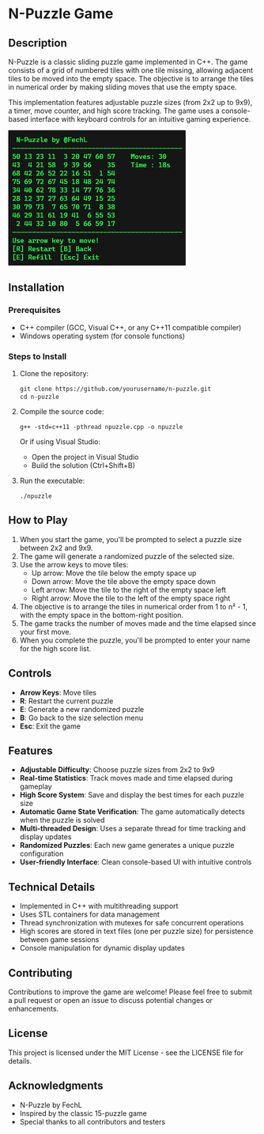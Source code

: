 # N-Puzzle Game

## Description
N-Puzzle is a classic sliding puzzle game implemented in C++. The game consists of a grid of numbered tiles with one tile missing, allowing adjacent tiles to be moved into the empty space. The objective is to arrange the tiles in numerical order by making sliding moves that use the empty space.

This implementation features adjustable puzzle sizes (from 2x2 up to 9x9), a timer, move counter, and high score tracking. The game uses a console-based interface with keyboard controls for an intuitive gaming experience.

![9x9.png](img/9x9.png)

## Installation

### Prerequisites
- C++ compiler (GCC, Visual C++, or any C++11 compatible compiler)
- Windows operating system (for console functions)

### Steps to Install
1. Clone the repository:
   ```
   git clone https://github.com/yourusername/n-puzzle.git
   cd n-puzzle
   ```

2. Compile the source code:
   ```
   g++ -std=c++11 -pthread npuzzle.cpp -o npuzzle
   ```
   
   Or if using Visual Studio:
   - Open the project in Visual Studio
   - Build the solution (Ctrl+Shift+B)

3. Run the executable:
   ```
   ./npuzzle
   ```

## How to Play

1. When you start the game, you'll be prompted to select a puzzle size between 2x2 and 9x9.
2. The game will generate a randomized puzzle of the selected size.
3. Use the arrow keys to move tiles:
   - Up arrow: Move the tile below the empty space up
   - Down arrow: Move the tile above the empty space down
   - Left arrow: Move the tile to the right of the empty space left
   - Right arrow: Move the tile to the left of the empty space right
4. The objective is to arrange the tiles in numerical order from 1 to n² - 1, with the empty space in the bottom-right position.
5. The game tracks the number of moves made and the time elapsed since your first move.
6. When you complete the puzzle, you'll be prompted to enter your name for the high score list.

## Controls

- **Arrow Keys**: Move tiles
- **R**: Restart the current puzzle
- **E**: Generate a new randomized puzzle
- **B**: Go back to the size selection menu
- **Esc**: Exit the game

## Features

- **Adjustable Difficulty**: Choose puzzle sizes from 2x2 to 9x9
- **Real-time Statistics**: Track moves made and time elapsed during gameplay
- **High Score System**: Save and display the best times for each puzzle size
- **Automatic Game State Verification**: The game automatically detects when the puzzle is solved
- **Multi-threaded Design**: Uses a separate thread for time tracking and display updates
- **Randomized Puzzles**: Each new game generates a unique puzzle configuration
- **User-friendly Interface**: Clean console-based UI with intuitive controls

## Technical Details

- Implemented in C++ with multithreading support
- Uses STL containers for data management
- Thread synchronization with mutexes for safe concurrent operations
- High scores are stored in text files (one per puzzle size) for persistence between game sessions
- Console manipulation for dynamic display updates

## Contributing

Contributions to improve the game are welcome! Please feel free to submit a pull request or open an issue to discuss potential changes or enhancements.

## License

This project is licensed under the MIT License - see the LICENSE file for details.

## Acknowledgments

- N-Puzzle by FechL
- Inspired by the classic 15-puzzle game
- Special thanks to all contributors and testers
